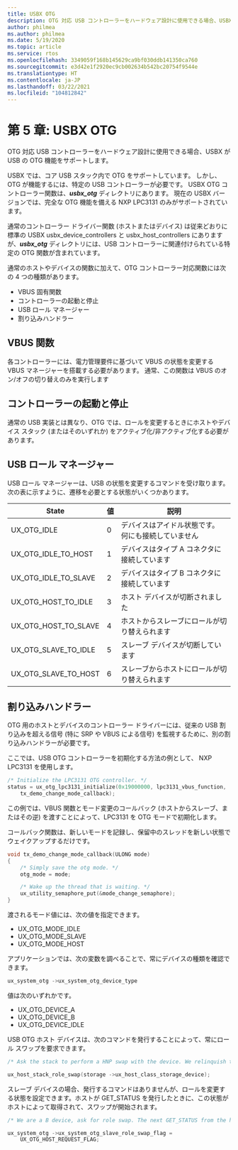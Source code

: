 ```yaml
---
title: USBX OTG
description: OTG 対応 USB コントローラーをハードウェア設計に使用できる場合、USBX が USB の OTG 機能をサポートします。
author: philmea
ms.author: philmea
ms.date: 5/19/2020
ms.topic: article
ms.service: rtos
ms.openlocfilehash: 3349059f168b145629ca9bf030ddb141350ca760
ms.sourcegitcommit: e3d42e1f2920ec9cb002634b542bc20754f9544e
ms.translationtype: HT
ms.contentlocale: ja-JP
ms.lasthandoff: 03/22/2021
ms.locfileid: "104812842"
---
```

# <a name="chapter-5-usbx-otg"></a>第 5 章: USBX OTG

OTG 対応 USB コントローラーをハードウェア設計に使用できる場合、USBX が USB の OTG 機能をサポートします。

USBX では、コア USB スタック内で OTG をサポートしています。 しかし、OTG が機能するには、特定の USB コントローラーが必要です。 USBX OTG コントローラー関数は、***usbx_otg*** ディレクトリにあります。 現在の USBX バージョンでは、完全な OTG 機能を備える NXP LPC3131 のみがサポートされています。

通常のコントローラー ドライバー関数 (ホストまたはデバイス) は従来どおりに標準の USBX usbx_device_controllers と usbx_host_controllers にありますが、***usbx_otg*** ディレクトリには、USB コントローラーに関連付けられている特定の OTG 関数が含まれています。

通常のホストやデバイスの関数に加えて、OTG コントローラー対応関数には次の 4 つの種類があります。

- VBUS 固有関数
- コントローラーの起動と停止
- USB ロール マネージャー
- 割り込みハンドラー

## <a name="vbus-functions"></a>VBUS 関数

各コントローラーには、電力管理要件に基づいて VBUS の状態を変更する VBUS マネージャーを搭載する必要があります。 通常、この関数は VBUS のオン/オフの切り替えのみを実行します

## <a name="start-and-stop-the-controller"></a>コントローラーの起動と停止

通常の USB 実装とは異なり、OTG では、ロールを変更するときにホストやデバイス スタック (またはそのいずれか) をアクティブ化/非アクティブ化する必要があります。

## <a name="usb-role-manager"></a>USB ロール マネージャー

USB ロール マネージャーは、USB の状態を変更するコマンドを受け取ります。 次の表に示すように、遷移を必要とする状態がいくつかあります。

| State                    | 値 | 説明                                           |
| ------------------------ | ----- | ----------------------------------------------------- |
| UX_OTG_IDLE            | 0     | デバイスはアイドル状態です。 何にも接続していません |
| UX_OTG_IDLE_TO_HOST  | 1     | デバイスはタイプ A コネクタに接続しています             |
| UX_OTG_IDLE_TO_SLAVE | 2     | デバイスはタイプ B コネクタに接続しています             |
| UX_OTG_HOST_TO_IDLE  | 3     | ホスト デバイスが切断されました                          |
| UX_OTG_HOST_TO_SLAVE | 4     | ホストからスレーブにロールが切り替えられます                          |
| UX_OTG_SLAVE_TO_IDLE | 5     | スレーブ デバイスが切断しています                          |
| UX_OTG_SLAVE_TO_HOST | 6     | スレーブからホストにロールが切り替えられます                          |

## <a name="interrupt-handlers"></a>割り込みハンドラー

OTG 用のホストとデバイスのコントローラー ドライバーには、従来の USB 割り込みを超える信号 (特に SRP や VBUS による信号) を監視するために、別の割り込みハンドラーが必要です。

ここでは、USB OTG コントローラーを初期化する方法の例として、 NXP LPC3131 を使用します。

```C
/* Initialize the LPC3131 OTG controller. */
status = ux_otg_lpc3131_initialize(0x19000000, lpc3131_vbus_function,
    tx_demo_change_mode_callback);
```

この例では、VBUS 関数とモード変更のコールバック (ホストからスレーブ、またはその逆) を渡すことによって、LPC3131 を OTG モードで初期化します。

コールバック関数は、新しいモードを記録し、保留中のスレッドを新しい状態でウェイクアップするだけです。

```C
void tx_demo_change_mode_callback(ULONG mode)
{
    /* Simply save the otg mode. */
    otg_mode = mode;

    /* Wake up the thread that is waiting. */
    ux_utility_semaphore_put(&mode_change_semaphore);
}
```

渡されるモード値には、次の値を指定できます。

- UX_OTG_MODE_IDLE
- UX_OTG_MODE_SLAVE
- UX_OTG_MODE_HOST

アプリケーションでは、次の変数を調べることで、常にデバイスの種類を確認できます。

```C
ux_system_otg ->ux_system_otg_device_type
```

値は次のいずれかです。

- UX_OTG_DEVICE_A
- UX_OTG_DEVICE_B
- UX_OTG_DEVICE_IDLE

USB OTG ホスト デバイスは、次のコマンドを発行することによって、常にロール スワップを要求できます。

```C
/* Ask the stack to perform a HNP swap with the device. We relinquish the host role to A device. */

ux_host_stack_role_swap(storage ->ux_host_class_storage_device);
```

スレーブ デバイスの場合、発行するコマンドはありませんが、ロールを変更する状態を設定できます。ホストが GET_STATUS を発行したときに、この状態がホストによって取得されて、スワップが開始されます。

```C
/* We are a B device, ask for role swap. The next GET_STATUS from the host will get the status change and do the HNP. */

ux_system_otg ->ux_system_otg_slave_role_swap_flag =
    UX_OTG_HOST_REQUEST_FLAG;
```
